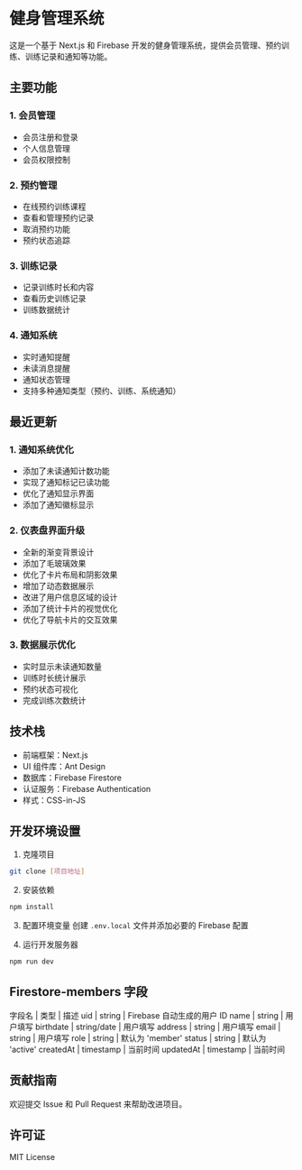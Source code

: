 # 健身管理系统

这是一个基于 Next.js 和 Firebase 开发的健身管理系统，提供会员管理、预约训练、训练记录和通知等功能。

## 主要功能

### 1. 会员管理
- 会员注册和登录
- 个人信息管理
- 会员权限控制

### 2. 预约管理
- 在线预约训练课程
- 查看和管理预约记录
- 取消预约功能
- 预约状态追踪

### 3. 训练记录
- 记录训练时长和内容
- 查看历史训练记录
- 训练数据统计

### 4. 通知系统
- 实时通知提醒
- 未读消息提醒
- 通知状态管理
- 支持多种通知类型（预约、训练、系统通知）

## 最近更新

### 1. 通知系统优化
- 添加了未读通知计数功能
- 实现了通知标记已读功能
- 优化了通知显示界面
- 添加了通知徽标显示

### 2. 仪表盘界面升级
- 全新的渐变背景设计
- 添加了毛玻璃效果
- 优化了卡片布局和阴影效果
- 增加了动态数据展示
- 改进了用户信息区域的设计
- 添加了统计卡片的视觉优化
- 优化了导航卡片的交互效果

### 3. 数据展示优化
- 实时显示未读通知数量
- 训练时长统计展示
- 预约状态可视化
- 完成训练次数统计

## 技术栈

- 前端框架：Next.js
- UI 组件库：Ant Design
- 数据库：Firebase Firestore
- 认证服务：Firebase Authentication
- 样式：CSS-in-JS

## 开发环境设置

1. 克隆项目
```bash
git clone [项目地址]
```

2. 安装依赖
```bash
npm install
```

3. 配置环境变量
创建 `.env.local` 文件并添加必要的 Firebase 配置

4. 运行开发服务器
```bash
npm run dev
```

##  Firestore-members 字段

字段名 | 类型 | 描述
uid | string | Firebase 自动生成的用户 ID
name | string | 用户填写
birthdate | string/date | 用户填写
address | string | 用户填写
email | string | 用户填写
role | string | 默认为 'member'
status | string | 默认为 'active'
createdAt | timestamp | 当前时间
updatedAt | timestamp | 当前时间

## 贡献指南

欢迎提交 Issue 和 Pull Request 来帮助改进项目。

## 许可证

MIT License
